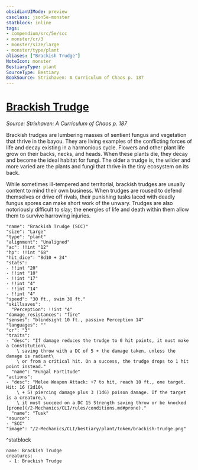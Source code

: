 ```yaml
---
obsidianUIMode: preview
cssclass: json5e-monster
statblock: inline
tags:
- compendium/src/5e/scc
- monster/cr/3
- monster/size/large
- monster/type/plant
aliases: ["Brackish Trudge"]
NoteIcon: monster
BestiaryType: plant
SourceType: Bestiary
BookSource: Strixhaven: A Curriculum of Chaos p. 187
---
```

# [Brackish Trudge](2-Mechanics/CLI/bestiary/plant/brackish-trudge-scc.md)
*Source: Strixhaven: A Curriculum of Chaos p. 187*  

Brackish trudges are lumbering masses of sentient fungus and vegetation that thrive in the bayou. They are living examples of the conflicting forces of life and decay existing in a harmonious cycle. Flowers and other plant life grow on their backs, necks, and heads. When these plants die, they decay and become the ideal habitat for fungi. The older a trudge is, the wilder and more varied are the plants and fungi that thrive in the tiny ecosystem on its back.

While sometimes ill-tempered and territorial, brackish trudges are usually content to mind their own business. When trudges are roused to defend themselves or drive off rivals, their punishing tusks laced with deadly fungus spores can make short work of the unwary. Trudges are also notoriously difficult to slay; the energies of life and death within them allow them to survive harrowing injuries.

```statblock
"name": "Brackish Trudge (SCC)"
"size": "Large"
"type": "plant"
"alignment": "Unaligned"
"ac": !!int "12"
"hp": !!int "68"
"hit_dice": "8d10 + 24"
"stats":
- !!int "20"
- !!int "10"
- !!int "17"
- !!int "4"
- !!int "14"
- !!int "4"
"speed": "30 ft., swim 30 ft."
"skillsaves":
  "Perception": !!int "4"
"damage_resistances": "fire"
"senses": "blindsight 10 ft., passive Perception 14"
"languages": ""
"cr": "3"
"traits":
- "desc": "If damage reduces the trudge to 0 hit points, it must make a Constitution\
    \ saving throw with a DC of 5 + the damage taken, unless the damage is radiant\
    \ or from a critical hit. On a success, the trudge drops to 1 hit point instead."
  "name": "Fungal Fortitude"
"actions":
- "desc": "Melee Weapon Attack: +7 to hit, reach 10 ft., one target. Hit: 16 (2d10\
    \ + 5) piercing damage plus 3 (1d6) poison damage. If the target is a creature,\
    \ it must succeed on a DC 15 Strength saving throw or be knocked [prone](/2-Mechanics/CLI/rules/conditions.md#prone)."
  "name": "Tusk"
"source":
- "SCC"
"image": "/2-Mechanics/CLI/bestiary/plant/token/brackish-trudge.png"
```
^statblock

```encounter-table
name: Brackish Trudge
creatures:
 - 1: Brackish Trudge
```